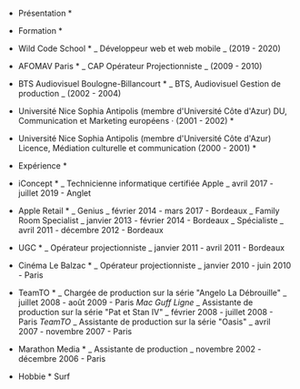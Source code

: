 

* Présentation *


* Formation *
* Wild Code School *
_ Développeur web et web mobile _ (2019 - 2020)
* AFOMAV Paris *
_ CAP Opérateur Projectionniste _ (2009 - 2010)
* BTS Audiovisuel Boulogne-Billancourt *
_ BTS, Audiovisuel Gestion de production _ (2002 - 2004)
* Université Nice Sophia Antipolis (membre d'Université Côte d'Azur) DU, Communication et Marketing européens · (2001 - 2002) *
* Université Nice Sophia Antipolis (membre d'Université Côte d'Azur) Licence, Médiation culturelle et communication  (2000 - 2001) *


* Expérience *
* iConcept *
_ Technicienne informatique certifiée Apple _ avril 2017 - juillet 2019 - Anglet
* Apple Retail *
_ Genius _ février 2014 - mars 2017  - Bordeaux
_ Family Room Specialist _ janvier 2013 - février 2014 - Bordeaux
_ Spécialiste _ avril 2011 - décembre 2012 - Bordeaux
* UGC *
_ Opérateur projectionniste _ janvier 2011 - avril 2011 - Bordeaux
* Cinéma Le Balzac *
_ Opérateur projectionniste _ janvier 2010 - juin 2010 - Paris
* TeamTO *
_ Chargée de production sur la série "Angelo La Débrouille" _ juillet 2008 - août 2009 - Paris
*Mac Guff Ligne*
_ Assistante de production sur la série "Pat et Stan IV" _ février 2008 - juillet 2008 - Paris
*TeamTO*
_ Assistante de production sur la série "Oasis" _ avril 2007 - novembre 2007 - Paris
* Marathon Media *
_ Assistante de production _ novembre 2002 - décembre 2006 - Paris

* Hobbie *
Surf
